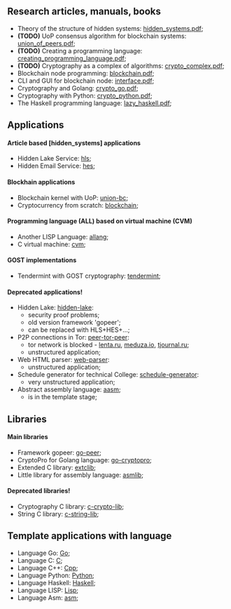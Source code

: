 ## Research articles, manuals, books

* Theory of the structure of hidden systems: [hidden_systems.pdf](https://github.com/number571/gopeer/blob/master/hidden_systems.pdf);
* **(TODO)** UoP consensus algorithm for blockchain systems: [union_of_peers.pdf](https://github.com/number571/unionbc/blob/master/union_of_peers.pdf);
* **(TODO)** Creating a programming language: [creating_programming_language.pdf](https://github.com/number571/allang/blob/master/creating_programming_language.pdf);
* **(TODO)** Cryptography as a complex of algorithms: [crypto_complex.pdf](https://github.com/number571/Cryptography/blob/master/crypto_complex.pdf);
* Blockchain node programming: [blockchain.pdf](https://github.com/number571/blockchain/blob/master/_example/blockchain.pdf);
* CLI and GUI for blockchain node: [interface.pdf](https://github.com/number571/blockchain/blob/master/_example/interface.pdf);
* Cryptography and Golang: [crypto_go.pdf](https://github.com/number571/Go/blob/master/Cryptography/crypto_go.pdf);
* Cryptography with Python: [crypto_python.pdf](https://github.com/number571/Python/blob/master/Cryptography/Book/crypto_python.pdf);
* The Haskell programming language: [lazy_haskell.pdf](https://github.com/number571/Haskell/blob/master/Book/lazy_haskell.pdf);

## Applications

#### Article based [hidden_systems] applications
* Hidden Lake Service: [hls](https://github.com/number571/hls);
* Hidden Email Service: [hes](https://github.com/number571/hes);

#### Blockhain applications
* Blockchain kernel with UoP: [union-bc](https://github.com/number571/union-bc);
* Cryptocurrency from scratch: [blockchain](https://github.com/number571/blockchain);

#### Programming language (ALL) based on virtual machine (CVM)
* Another LISP Language: [allang](https://github.com/number571/allang);
* C virtual machine: [cvm](https://github.com/number571/cvm);

#### GOST implementations
* Tendermint with GOST cryptography: [tendermint](https://github.com/number571/tendermint);

#### Deprecated applications!
* Hidden Lake: [hidden-lake](https://github.com/number571/hidden-lake):
  * security proof problems;
  * old version framework 'gopeer';
  * can be replaced with HLS+HES+...;
* P2P connections in Tor: [peer-tor-peer](https://github.com/number571/peer-tor-peer):
  * tor network is blocked - [lenta.ru](https://lenta.ru/articles/2021/12/14/tor), [meduza.io](https://meduza.io/feature/2021/12/10), [tjournal.ru](tjournal.ru/analysis/488026-v-rossii-zhaluyutsya-na-blokirovku-tor-ego-mozhno-zablokirovat-polnostyu-i-chto-togda-delat-otvechayut-specialisty);
  * unstructured application;
* Web HTML parser: [web-parser](https://github.com/number571/web-parserr):
  * unstructured application;
* Schedule generator for technical College: [schedule-generator](https://github.com/number571/schedule-generator):
  * very unstructured application;
* Abstract assembly language: [aasm](https://github.com/number571/aasm);
  * is in the template stage;

## Libraries

#### Main libraries
* Framework gopeer: [go-peer](https://github.com/number571/go-peer);
* CryptoPro for Golang language: [go-cryptopro](https://github.com/number571/go-cryptopro);
* Extended C library: [extclib](https://github.com/number571/extclib);
* Little library for assembly language: [asmlib](https://github.com/number571/asmlib);

#### Deprecated libraries!
* Cryptography C library: [c-crypto-lib](https://github.com/number571/c-crypto-lib);
* String C library: [c-string-lib](https://github.com/number571/c-string-lib);

## Template applications with language

* Language Go: [Go](https://github.com/number571/Go);
* Language C: [C](https://github.com/number571/C);
* Language C++: [Cpp](https://github.com/number571/Cpp);
* Language Python: [Python](https://github.com/number571/Python);
* Language Haskell: [Haskell](https://github.com/number571/Haskell);
* Language LISP: [Lisp](https://github.com/number571/Lisp);
* Language Asm: [asm](https://github.com/number571/Asm);

